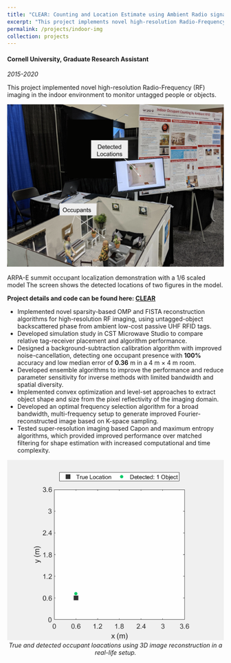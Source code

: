 ```yaml
---
title: "CLEAR: Counting and Location Estimate using Ambient Radio signals"
excerpt: "This project implements novel high-resolution Radio-Frequency (RF) imaging in indoor environment to monitor untagged people or objects."
permalink: /projects/indoor-img
collection: projects
---
```

#### Cornell University, Graduate Research Assistant
*2015-2020*

This project implemented novel high-resolution Radio-Frequency (RF) imaging in the indoor environment to monitor untagged people or objects.

<p align="center">
  <img width="850" src="../images/arpae_setup_2_label.png?raw=true">  
  <figcaption>ARPA-E summit occupant localization demonstration with a 1/6 scaled model The screen shows the detected locations of two figures in the model.</figcaption>
</p>

**Project details and code can be found here: [CLEAR](https://psharma15.github.io/CLEAR/)**

* Implemented novel sparsity-based OMP and FISTA reconstruction algorithms for high-resolution RF imaging, using untagged-object backscattered phase from ambient low-cost passive UHF RFID tags.
* Developed simulation study in CST Microwave Studio to compare relative tag-receiver placement and algorithm performance.
* Designed a background-subtraction calibration algorithm with improved noise-cancellation, detecting one occupant presence with **100%** accuracy and low median error of **0.36** m in a 4 m × 4 m room.
* Developed ensemble algorithms to improve the performance and reduce parameter sensitivity for inverse methods with limited bandwidth
and spatial diversity.
* Implemented convex optimization and level-set approaches to extract object shape and size from the pixel reflectivity of the imaging domain.
* Developed an optimal frequency selection algorithm for a broad bandwidth, multi-frequency setup to generate improved Fourier-reconstructed
image based on K-space sampling.
* Tested super-resolution imaging based Capon and maximum entropy algorithms, which provided improved performance over matched filtering
for shape estimation with increased computational and time complexity.

<p align="center">
  <img src="../images/ompResultCalib42.gif?raw=true" width="800px">
  <em>True and detected occupant loacations using 3D image reconstruction in a real-life setup.</em>
</p>

